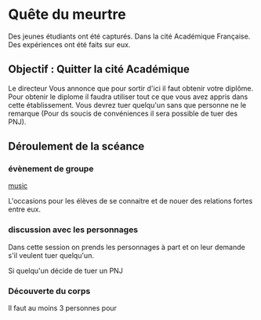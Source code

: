 # Quête du meurtre

Des jeunes étudiants ont été capturés. Dans la cité Académique Française. Des expériences ont été faits sur eux. 

## Objectif : Quitter la cité Académique

Le directeur Vous annonce que pour sortir d'ici il faut obtenir votre diplôme. Pour obtenir le diplome il faudra utiliser tout ce que vous avez appris dans cette établissement. Vous devrez tuer quelqu'un sans que personne ne le remarque (Pour ds soucis de convéniences il sera possible de tuer des PNJ). 

## Déroulement de la scéance

### évènement de groupe
[music](https://www.youtube.com/watch?v=m5K9CIf-XoQ&list=PLU4ktq2pWONtJ7o5pLZyWJc88nttIzMKx&index=4)

L'occasions pour les élèves de se connaitre et de nouer des relations fortes entre eux.

### discussion avec les personnages

Dans cette session on prends les personnages à part et on leur demande s'il veulent tuer quelqu'un.

Si quelqu'un décide de tuer un PNJ

### Découverte du corps

Il faut au moins 3 personnes pour